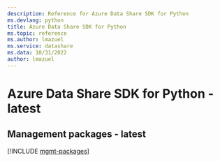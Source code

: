 ```yaml
---
description: Reference for Azure Data Share SDK for Python
ms.devlang: python
title: Azure Data Share SDK for Python
ms.topic: reference
ms.author: lmazuel
ms.service: datashare
ms.data: 10/31/2022
author: lmazuel
---
```

# Azure Data Share SDK for Python - latest

## Management packages - latest
[!INCLUDE [mgmt-packages](data-share-mgmt-index.md)]